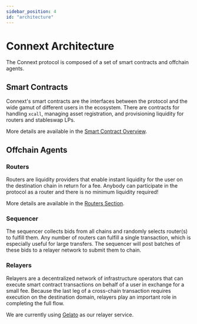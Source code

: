 ```yaml
---
sidebar_position: 4
id: "architecture"
---
```


# Connext Architecture

The Connext protocol is composed of a set of smart contracts and offchain agents.

## Smart Contracts

Connext's smart contracts are the interfaces between the protocol and the wide gamut of different users in the ecosystem. There are contracts for handling `xcall`, managing asset registration, and provisioning liquidity for routers and stableswap LPs. 

More details are available in the [Smart Contract Overview](../developers/reference/contracts.md).

## Offchain Agents

### Routers

Routers are liquidity providers that enable instant liquidity for the user on the destination chain in return for a fee. Anybody can participate in the protocol as a router and there is no minimum liquidity required!

More details are available in the [Routers Section](../routers/intro.md).

### Sequencer

The sequencer collects bids from all chains and randomly selects router(s) to fulfill them. Any number of routers can fulfill a single transaction, which is especially useful for large transfers. The sequencer will post batches of these bids to a relayer network to submit them to chain.

### Relayers

Relayers are a decentralized network of infrastructure operators that can execute smart contract transactions on behalf of a user in exchange for a small fee. Because the last leg of a cross-chain transaction requires execution on the destination domain, relayers play an important role in completing the full flow.

We are currently using [Gelato](gelato.network) as our relayer service.
